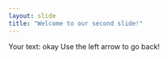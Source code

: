```yaml
---
layout: slide
title: "Welcome to our second slide!"
---
```

Your text: okay
Use the left arrow to go back!
